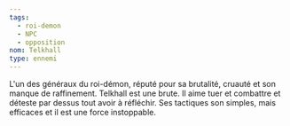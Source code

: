 ```yaml
---
tags:
  - roi-demon
  - NPC
  - opposition
nom: Telkhall
type: ennemi
---
```



L'un des généraux du roi-démon, réputé pour sa brutalité, cruauté et son manque de raffinement.
Telkhall est une brute. Il aime tuer et combattre et déteste par dessus tout avoir à réfléchir. Ses tactiques son simples, mais efficaces et il est une force instoppable.